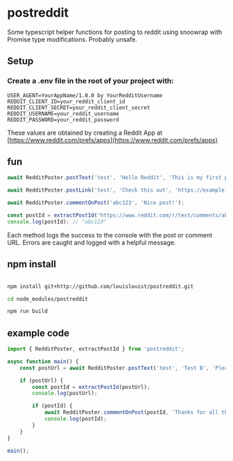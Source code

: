 # postreddit
Some typescript helper functions for posting to reddit using snoowrap with Promise type modifications. Probably unsafe.

## Setup

### Create a .env file in the root of your project with:
```env
USER_AGENT=YourAppName/1.0.0 by YourRedditUsername
REDDIT_CLIENT_ID=your_reddit_client_id
REDDIT_CLIENT_SECRET=your_reddit_client_secret
REDDIT_USERNAME=your_reddit_username
REDDIT_PASSWORD=your_reddit_password
```

These values are obtained by creating a Reddit App at [https://www.reddit.com/prefs/apps](https://www.reddit.com/prefs/apps)

## fun
```ts
await RedditPoster.postText('test', 'Hello Reddit', 'This is my first post!');

await RedditPoster.postLink('test', 'Check this out', 'https://example.com');

await RedditPoster.commentOnPost('abc123', 'Nice post!');

const postId = extractPostId('https://www.reddit.com/r/test/comments/abc123/example_post/');
console.log(postId); // "abc123"
```

Each method logs the success to the console with the post or comment URL. Errors are caught and logged with a helpful message.

## npm install

```bash

npm install git+http://github.com/louislouist/postreddit.git

cd node_modules/postreddit

npm run build
```

## example code

```ts
import { RedditPoster, extractPostId } from 'postreddit';

async function main() {
	const postUrl = await RedditPoster.postText('test', 'Test B', 'Please work.');

	if (postUrl) {
		const postId = extractPostId(postUrl);
		console.log(postUrl);

		if (postId) {
			await RedditPoster.commentOnPost(postId, 'Thanks for all the fish!');
			console.log(postId);
		}
	}
}

main();
```
